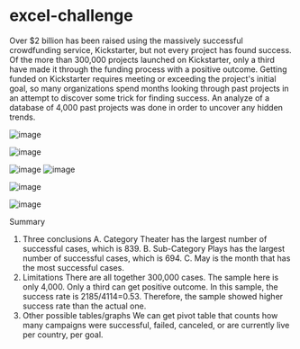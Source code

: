 # excel-challenge
Over $2 billion has been raised using the massively successful crowdfunding service, Kickstarter, but not every project has found success. Of the more than 300,000 projects launched on Kickstarter, only a third have made it through the funding process with a positive outcome.
Getting funded on Kickstarter requires meeting or exceeding the project's initial goal, so many organizations spend months looking through past projects in an attempt to discover some trick for finding success. An analyze of a database of 4,000 past projects was done in order to uncover any hidden trends.

![image](https://user-images.githubusercontent.com/79819331/119153579-5f445b80-ba1f-11eb-9666-a405f082ff63.png)

![image](https://user-images.githubusercontent.com/79819331/119153933-b0ece600-ba1f-11eb-99b0-5f9141670ab9.png)


![image](https://user-images.githubusercontent.com/79819331/119153987-be09d500-ba1f-11eb-8a7f-73de245ba73f.png)
![image](https://user-images.githubusercontent.com/79819331/119154070-d24dd200-ba1f-11eb-8b0e-b07b58ed473d.png)

![image](https://user-images.githubusercontent.com/79819331/119154114-dc6fd080-ba1f-11eb-9fff-b3633a4b3665.png)


![image](https://user-images.githubusercontent.com/79819331/119154558-44261b80-ba20-11eb-86ff-a42b5c9ded10.png)



Summary
1.	Three conclusions
A.	Category Theater has the largest number of successful cases, which is 839. 
B.	Sub-Category Plays has the largest number of successful cases, which is 694.
C.	May is the month that has the most successful cases.
2.	Limitations
There are all together 300,000 cases. The sample here is only 4,000. Only a third can get positive outcome. In this sample, the success rate is 2185/4114=0.53. Therefore, the sample showed higher success rate than the actual one.
3.	Other possible tables/graphs
We can get pivot table that counts how many campaigns were successful, failed, canceled, or are currently live per country, per goal.

